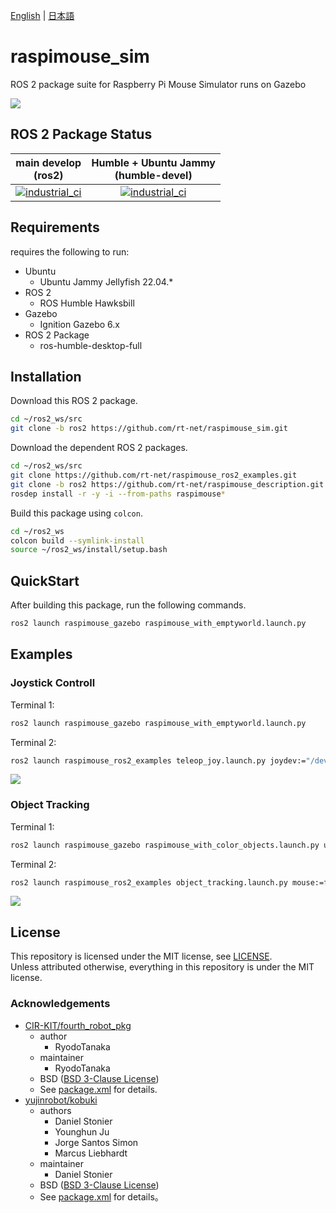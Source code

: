 [English](README.en.md) | [日本語](README.md)

# raspimouse_sim

ROS 2 package suite for Raspberry Pi Mouse Simulator runs on Gazebo

![](https://rt-net.github.io/images/raspberry-pi-mouse/raspimouse_sim_color_objects_world.png)

## ROS 2 Package Status

| main develop<br>(ros2)|Humble + Ubuntu Jammy<br>(humble-devel)|
|:---:|:---:|
|[![industrial_ci](https://github.com/rt-net/raspimouse_sim/workflows/industrial_ci/badge.svg?branch=ros2)](https://github.com/rt-net/raspimouse_sim/actions?query=branch%3Aros2+workflow%3Aindustrial_ci)|[![industrial_ci](https://github.com/rt-net/raspimouse_sim/workflows/industrial_ci/badge.svg?branch=humble-devel)](https://github.com/rt-net/raspimouse_sim/actions?query=branch%3Ahumble-devel+workflow%3Aindustrial_ci)|

## Requirements

requires the following to run:

* Ubuntu
  * Ubuntu Jammy Jellyfish 22.04.*
* ROS 2
  * ROS Humble Hawksbill
* Gazebo
  * Ignition Gazebo 6.x
* ROS 2 Package
  * ros-humble-desktop-full

## Installation

Download this ROS 2 package.

```sh
cd ~/ros2_ws/src
git clone -b ros2 https://github.com/rt-net/raspimouse_sim.git
```

Download the dependent ROS 2 packages.

```sh
cd ~/ros2_ws/src
git clone https://github.com/rt-net/raspimouse_ros2_examples.git
git clone -b ros2 https://github.com/rt-net/raspimouse_description.git
rosdep install -r -y -i --from-paths raspimouse*
```

Build this package using `colcon`.

```sh
cd ~/ros2_ws
colcon build --symlink-install
source ~/ros2_ws/install/setup.bash
```

## QuickStart

After building this package, run the following commands.

```sh
ros2 launch raspimouse_gazebo raspimouse_with_emptyworld.launch.py
```

## Examples

### Joystick Controll

Terminal 1:

```sh
ros2 launch raspimouse_gazebo raspimouse_with_emptyworld.launch.py
```

Terminal 2:

```sh
ros2 launch raspimouse_ros2_examples teleop_joy.launch.py joydev:="/dev/input/js0" joyconfig:=f710 mouse:=false
```

![](https://rt-net.github.io/images/raspberry-pi-mouse/raspimouse_sim_joystick.gif)

### Object Tracking

Terminal 1:

```sh
ros2 launch raspimouse_gazebo raspimouse_with_color_objects.launch.py use_rgb_camera:=true
```

Terminal 2:

```sh
ros2 launch raspimouse_ros2_examples object_tracking.launch.py mouse:=false use_camera_node:=false
```

![](https://rt-net.github.io/images/raspberry-pi-mouse/raspimouse_sim_object_tracking.gif)

## License

This repository is licensed under the MIT license, see [LICENSE]( ./LICENSE ).  
Unless attributed otherwise, everything in this repository is under the MIT license.

### Acknowledgements

* [CIR-KIT/fourth_robot_pkg]( https://github.com/CIR-KIT/fourth_robot_pkg )
  * author
    * RyodoTanaka
  * maintainer
    * RyodoTanaka
  * BSD ([BSD 3-Clause License](https://opensource.org/licenses/BSD-3-Clause))
  * See [package.xml](https://github.com/CIR-KIT/fourth_robot_pkg/blob/indigo-devel/fourth_robot_control/package.xml) for details.
* [yujinrobot/kobuki]( https://github.com/yujinrobot/kobuki )
  * authors
    * Daniel Stonier
    * Younghun Ju
    * Jorge Santos Simon
    * Marcus Liebhardt
  * maintainer
    * Daniel Stonier
  * BSD ([BSD 3-Clause License](https://opensource.org/licenses/BSD-3-Clause))
  * See [package.xml](https://github.com/yujinrobot/kobuki/blob/melodic/kobuki/package.xml) for details。
